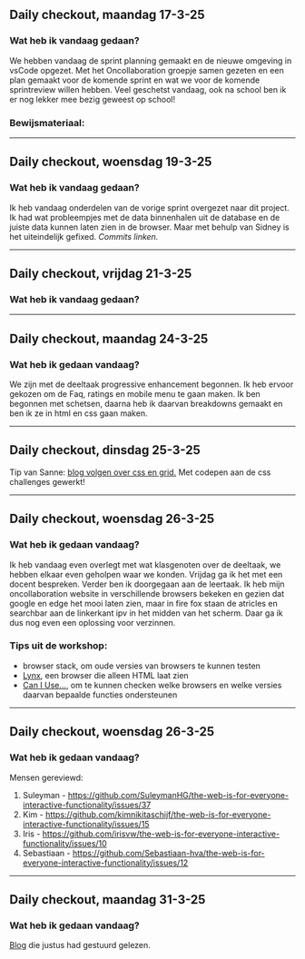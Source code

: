 ## Daily checkout, maandag 17-3-25
### Wat heb ik vandaag gedaan?
We hebben vandaag de sprint planning gemaakt en de nieuwe omgeving in vsCode opgezet. Met het Oncollaboration groepje samen gezeten en een plan gemaakt voor de komende sprint en wat we voor de komende sprintreview willen hebben. Veel geschetst vandaag, ook na school ben ik er nog lekker mee bezig geweest op school!

### Bewijsmateriaal:

***
## Daily checkout, woensdag 19-3-25
### Wat heb ik vandaag gedaan?
Ik heb vandaag onderdelen van de vorige sprint overgezet naar dit project. Ik had wat probleempjes met de data binnenhalen uit de database en de juiste data kunnen laten zien in de browser. Maar met behulp van Sidney is het uiteindelijk gefixed. *Commits linken.* 

***
## Daily checkout, vrijdag 21-3-25
### Wat heb ik vandaag gedaan?

***
## Daily checkout, maandag 24-3-25
### Wat heb ik gedaan vandaag?
We zijn met de deeltaak progressive enhancement begonnen. Ik heb ervoor gekozen om de Faq, ratings en mobile menu te gaan maken. Ik ben begonnen met schetsen, daarna heb ik daarvan breakdowns gemaakt en ben ik ze in html en css gaan maken.

***
## Daily checkout, dinsdag 25-3-25
Tip van Sanne: [blog volgen over css en grid.](https://www.joshwcomeau.com/about-josh/)
Met codepen aan de css challenges gewerkt! 

***
## Daily checkout, woensdag 26-3-25
### Wat heb ik gedaan vandaag?
Ik heb vandaag even overlegt met wat klasgenoten over de deeltaak, we hebben elkaar even geholpen waar we konden. Vrijdag ga ik het met een docent bespreken. Verder ben ik doorgegaan aan de leertaak. Ik heb mijn oncollaboration website in verschillende browsers bekeken en gezien dat google en edge het mooi laten zien, maar in fire fox staan de atricles en searchbar aan de linkerkant ipv in het midden van het scherm. Daar ga ik dus nog even een oplossing voor verzinnen. 

### Tips uit de workshop:
- browser stack, om oude versies van browsers te kunnen testen
- [Lynx](https://lynx.browser.org/), een browser die alleen HTML laat zien
- [Can I Use...](https://caniuse.com/), om te kunnen checken welke browsers en welke versies daarvan bepaalde functies ondersteunen

***
## Daily checkout, woensdag 26-3-25
### Wat heb ik gedaan vandaag?
Mensen gereviewd:
1. Suleyman - https://github.com/SuleymanHG/the-web-is-for-everyone-interactive-functionality/issues/37
2. Kim - https://github.com/kimnikitaschijf/the-web-is-for-everyone-interactive-functionality/issues/15
3. Iris - https://github.com/irisvw/the-web-is-for-everyone-interactive-functionality/issues/10
4. Sebastiaan -  https://github.com/Sebastiaan-hva/the-web-is-for-everyone-interactive-functionality/issues/12

***
## Daily checkout, maandag 31-3-25
### Wat heb ik gedaan vandaag?

[Blog](https://lagunab.com/magazine/essay-there-is-no-nice-web-yet-by-bri-griffin) die justus had gestuurd gelezen.

